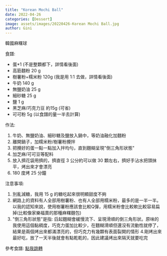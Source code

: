 ```yaml
---
title: "Korean Mochi Ball"
date: 2022-04-26
categories: [Dessert]
image: assets/images/20220426-Korean Mochi Ball.jpg
author: Gini
---
```

韓國麻糬球

食譜:
- 蛋*1 (不是整顆都下，詳情看後面)
- 高筋麵粉 20 g
- 樹薯粉+糯米粉 120g (我是用 1:1 去做，詳情看後面)
- 牛奶 140 g
- 無鹽奶油 25 g
- 細砂糖 25 g
- 鹽 1 g
- 黑芝麻/巧克力豆 約15g (可省)
- 可可粉 5g (以食譜的量一半去計算)

作法:
1. 牛奶、無鹽奶油、細砂糖及鹽放入鍋中，等奶油融化加麵粉
2. 離開鍋子，加糯米粉/樹薯粉攪拌
3. 把攪好的蛋一點一點加入拌均勻，直到麵糊呈現"倒三角形狀態"
4. 加芝麻/可可豆等配料
5. 放入擠花袋用擠的，擠直徑 3 公分約可以做 30 顆左右，擠好手沾水把頭抹平，烤出來才會漂亮
6. 180 度烤 25 分鐘

注意事項:
1. 別亂減糖，我用 15 g 的糖吃起來很明顯甜度不夠
2. 網路上的資料有人全部用樹薯粉、也有人全部用糯米粉，最多的是一半一半。以我的認知來說，使用樹薯粉應該會比較Q彈，用糯米粉會比較軟比較容易扁掉(比較像家樂福賣的那種麻糬麵包)
3. "倒三角形狀態"是指: 舀起麵糊會緩慢流下、呈現滑順的倒三角形狀。原味的我使用這個黏稠度，巧克力蛋加比較少，在麵糊滑順但還沒有流動性就停了，結果是兩個烤出來都滿漂亮的，但巧克力有幾顆有表面裂開的情形
4.剛烤出來最好吃，放了一天半後就會有點乾乾的，因此建議烤出來隔天就要吃完

<p style="overflow-wrap: anywhere;">參考食譜:
<a href="https://caroleasylife.blogspot.com/2019/12/blog-post_29.html" target="_blank">點我跳轉</a>
</p>